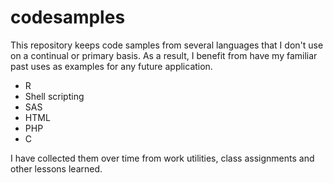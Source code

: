 # codesamples

This repository keeps code samples from several languages that I don't use on a continual or primary basis. As a result, I benefit from have my familiar past uses as examples for any future application.
* R
* Shell scripting
* SAS
* HTML
* PHP
* C

I have collected them over time from work utilities, class assignments and other lessons learned.
